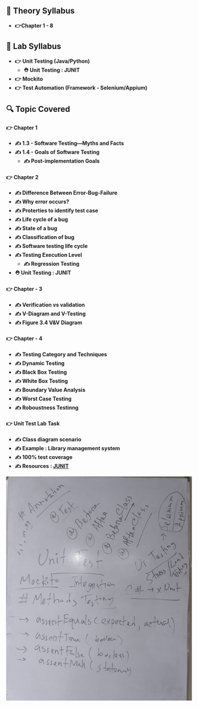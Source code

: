 ## 🍂 Theory Syllabus

- **👉Chapter 1 - 8**

## 🎅 Lab Syllabus

- **👉 Unit Testing (Java/Python)**
  - **⛑️ Unit Testing : JUNIT**
- **👉 Mockito**
- **👉 Test Automation (Framework - Selenium/Appium)**

## 🔍 Topic Covered

#### 👉 Chapter 1

- **✍️ 1.3 - Software Testing—Myths and Facts**
- **✍️ 1.4 - Goals of Software Testing**
  - **✍️ Post-implementation Goals**

#### 👉 Chapter 2

- **✍️ Difference Between Error-Bug-Failure**
- **✍️ Why error occurs?**
- **✍️ Proterties to identify test case**
- **✍️ Life cycle of a bug**
- **✍️ State of a bug**
- **✍️ Classification of bug**
- **✍️ Software testing life cycle**
- **✍️ Testing Execution Level**
  - **✍️ Regression Testing**
- **⛑️ Unit Testing : JUNIT**

#### 👉 Chapter - 3

- **✍️ Verification vs validation**
- **✍️ V-Diagram and V-Testing**
- **✍️ Figure 3.4 V&V Diagram**

#### 👉 Chapter - 4

- **✍️ Testing Category and Techniques**
- **✍️ Dynamic Testing**
- **✍️ Black Box Testing**
- **✍️ White Box Testing**
- **✍️ Boundary Value Analysis**
- **✍️ Worst Case Testing**
- **✍️ Roboustness Testinng**

#### 👉 Unit Test Lab Task

- **✍️ Class diagram scenario**
- **✍️ Example : Library management system**
- **✍️ 100% test coverage**
- **✍️ Resources : [JUNIT](https://mvnrepository.com/artifact/org.junit.jupiter/junit-jupiter-api/5.10.0)**

![](./12.jpg)
